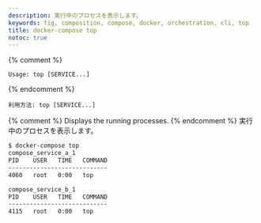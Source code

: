 ```yaml
---
description: 実行中のプロセスを表示します。
keywords: fig, composition, compose, docker, orchestration, cli, top
title: docker-compose top
notoc: true
---
```


{% comment %}
```none
Usage: top [SERVICE...]

```
{% endcomment %}
```none
利用方法: top [SERVICE...]

```

{% comment %}
Displays the running processes.
{% endcomment %}
実行中のプロセスを表示します。

```bash
$ docker-compose top
compose_service_a_1
PID    USER   TIME   COMMAND
----------------------------
4060   root   0:00   top

compose_service_b_1
PID    USER   TIME   COMMAND
----------------------------
4115   root   0:00   top
```
